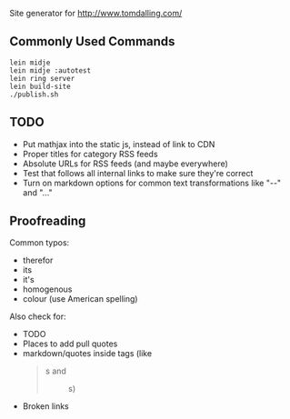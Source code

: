 Site generator for http://www.tomdalling.com/

Commonly Used Commands
----------------------

    lein midje
    lein midje :autotest
    lein ring server
    lein build-site
    ./publish.sh

TODO
----

 - Put mathjax into the static js, instead of link to CDN
 - Proper titles for category RSS feeds
 - Absolute URLs for RSS feeds (and maybe everywhere)
 - Test that follows all internal links to make sure they're correct
 - Turn on markdown options for common text transformations like "--" and "..."

Proofreading
------------

Common typos:

 - therefor
 - its
 - it's
 - homogenous
 - colour (use American spelling)

Also check for:

 - TODO
 - Places to add pull quotes
 - markdown/quotes inside tags (like <blockquote>s and <figure>s)
 - Broken links
